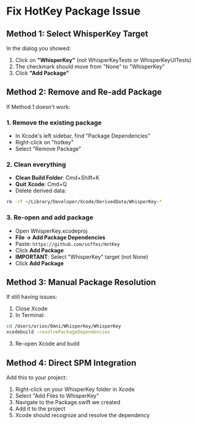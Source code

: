 # Fix HotKey Package Issue

## Method 1: Select WhisperKey Target
In the dialog you showed:
1. Click on **"WhisperKey"** (not WhisperKeyTests or WhisperKeyUITests)
2. The checkmark should move from "None" to "WhisperKey"
3. Click **"Add Package"**

## Method 2: Remove and Re-add Package
If Method 1 doesn't work:

### 1. Remove the existing package
- In Xcode's left sidebar, find "Package Dependencies"
- Right-click on "hotkey"
- Select "Remove Package"

### 2. Clean everything
- **Clean Build Folder**: Cmd+Shift+K
- **Quit Xcode**: Cmd+Q
- Delete derived data:
```bash
rm -rf ~/Library/Developer/Xcode/DerivedData/WhisperKey-*
```

### 3. Re-open and add package
- Open WhisperKey.xcodeproj
- **File → Add Package Dependencies**
- Paste: `https://github.com/soffes/HotKey`
- Click **Add Package**
- **IMPORTANT**: Select "WhisperKey" target (not None)
- Click **Add Package**

## Method 3: Manual Package Resolution
If still having issues:

1. Close Xcode
2. In Terminal:
```bash
cd /Users/orion/Omni/WhisperKey/WhisperKey
xcodebuild -resolvePackageDependencies
```
3. Re-open Xcode and build

## Method 4: Direct SPM Integration
Add this to your project:

1. Right-click on your WhisperKey folder in Xcode
2. Select "Add Files to WhisperKey"
3. Navigate to the Package.swift we created
4. Add it to the project
5. Xcode should recognize and resolve the dependency